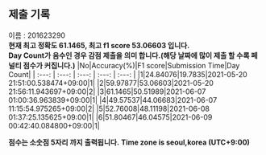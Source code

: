 


  
## 제출 기록  
이름 : 201623290  
**현재 최고 정확도 61.1465, 최고 f1 score 53.06603 입니다.**  
**Day Count가 음수인 경우 감점 제출을 의미 합니다.(해당 날짜에 많이 제출 할 수록 페널티 점수가 커집니다.)**
|No|Accuracy(%)|F1 score|Submission Time|Day Count|
| :---: | :---: | :---: | :---: | :---: |
|1|24.84076|19.7835|2021-05-20 21:51:00.538474+09:00|1|
|2|59.97877|53.06603|2021-05-20 21:56:11.943697+09:00|2|
|3|61.1465|50.51989|2021-06-07 01:00:36.963839+09:00|1|
|4|49.57537|44.06683|2021-06-07 11:15:54.975265+09:00|2|
|5|52.76008|48.11198|2021-06-08 01:37:25.135625+09:00|1|
|6|51.80467|46.04575|2021-06-09 00:42:40.084800+09:00|1|


**점수는 소숫점 5자리 까지 출력됩니다.**
**Time zone is seoul,korea (UTC+9:00)**

